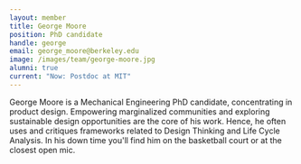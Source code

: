 ```yaml
---
layout: member
title: George Moore
position: PhD candidate
handle: george
email: george_moore@berkeley.edu
image: /images/team/george-moore.jpg
alumni: true
current: "Now: Postdoc at MIT"
---
```


George Moore is a Mechanical Engineering PhD candidate, concentrating in product design. Empowering marginalized communities and exploring sustainable design opportunities are the core of his work. Hence, he often uses and critiques frameworks related to Design Thinking and Life Cycle Analysis. In his down time you'll find him on the basketball court or at the closest open mic.

